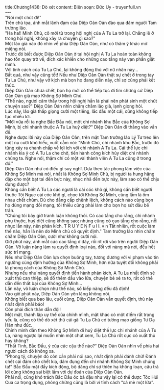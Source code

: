 title:Chương1438: Dò xét
content:
Biên soạn: Đức Uy - truyenfull.vn<br>---<br>"Nói một chút đi!"<br>Trên chủ tọa, ánh mắt lãnh đạm của Diệp Oản Oản đảo qua đám người Tam trưởng lão.<br>"Ha ha!! Minh Chủ, cô mới từ trong hội nghị của A Tu La trở lại. Chẳng lẽ ở trong hội nghị, không xảy ra chuyện gì sao?"<br>Một lão già nào đó nhìn về phía Diệp Oản Oản, như có thâm ý khác mở miệng nói.<br>Trước đó biết được Diệp Oản Oản ở tại hội nghị A Tu La hoàn toàn không hao tổn quay trở về, đích xác khiến cho những cao tầng này vạn phần giật mình.<br>Với tính cách của Tu La Chủ, lại không động thủ với nữ nhân này…<br>Bất quá, như vậy cũng tốt! Nếu như Diệp Oản Oản thật sự chết ở trong tay Tu La Chủ, như vậy vở kịch mà bọn họ đang diễn này, chỉ sợ cũng phải kết thúc.<br>Diệp Oản Oản chưa chết, bọn họ mới có thể tiếp tục đi tìm chứng cứ Diệp Oản Oản giả mạo Không Sợ Minh Chủ.<br>"Thế nào, ngươi cảm thấy trong hội nghị hẳn là phải nên phát sinh một chút chuyện sao?" Diệp Oản Oản nhìn chằm chằm lão già, lạnh giọng hỏi.<br>Lúc này, lão già thấp giọng cười một tiếng, lắc đầu một cái, cũng không tiếp tục nhiều lời.<br>"Mới vừa rồi ta nghe Bắc Đẩu nói, một chi nhánh khu Bắc của Không Sợ Minh, bị chi nhánh thuộc A Tu La huỷ diệt?" Diệp Oản Oản đi thẳng vào vấn đề.<br>Nghe được lời này của Diệp Oản Oản, trên mặt Tam trưởng lão Lý Tư treo lên một nụ cười khó hiểu, vuốt cằm nói: "Minh Chủ, chi nhánh khu Bắc, trước đó từng xảy ra chanh chấp về lợi ích với chi nhánh A Tu La. Cái thế lực chi nhánh kia ỷ có A Tu La che chở, tiến hành công kích hủy diệt chi nhánh chúng ta. Nghe nói, thậm chí có một vài thành viên A Tu La cũng ở trong đó."<br>Diệp Oản Oản như có điều gì suy nghĩ. Dựa theo tác phong làm việc của Không Sợ Minh mà nói, nhất là Không Sợ Minh Chủ, bị người ta hung hăng đập cho một bạt tai đến bực này, nhục nhã đến bực này, làm sao có thể chịu đựng được?<br>Không cần biết A Tu La các ngươi là cái cóc khô gì, không cần biết ngươi thuộc Tội Ngục cái cóc khô gì, chọc tới Không Sợ Minh, cùng lắm là ôm nhau chết chùm. Dù cho đẳng cấp chênh lệch, không cách nào cùng bọn họ dùng mạng đổi mạng, tối thiểu cũng phải làm cho bọn họ sứt đầu bể trán.<br>"Chúng tôi bây giờ tranh luận không thôi. Có cao tầng cho rằng, chi nhánh phụ thuộc, huỷ diệt cũng không sao; nhưng cũng có cao tầng cho rằng, nỗi nhục lần này, nên phản kích. T R U Y E N F u l l. v n Tất nhiên, rốt cuộc làm thế nào, hẳn là nên do Minh chủ cô quyết định." Tam trưởng lão nhìn chằm chằm Diệp Oản Oản, cười như không cười nói.<br>Giờ phút này, ánh mắt các cao tầng ở đây, rối rít rơi vào trên người Diệp Oản Oản. Vô luận nàng làm ra quyết định loại nào, đối với nàng mà nói, đều hết sức trí mạng.<br>Nếu như Diệp Oản Oản lựa chọn buông tay, tương đương với vi phạm vào tín ngưỡng cùng định hướng của Không Sợ Minh, hơn nữa tuyệt đối không phải là phong cách của Không Sợ Minh Chủ.<br>Nhưng nếu như nàng quyết định tiến hành phản kích, A Tu La nhất định sẽ xuất thủ can thiệp, sẽ đổ thêm dầu vào lửa, chuyện bé xé ra to, rất có thể dẫn đến thất bại của Không Sợ Minh…<br>Lần này, vô luận chọn như thế nào, số kiếp nàng đều đã định!<br>Vào giờ phút này, Diệp Oản Oản yên lặng không nói.<br>Không biết qua bao lâu, cuối cùng, Diệp Oản Oản vẫn quyết định, thù này nhất định phải báo!<br>Còn phải đích thân dẫn đội!<br>Một mặt, thành lập uy thế của chính mình, mặt khác có một điểm rất trọng yếu là, cũng có thể dò xét thử cái gã Tu La Chủ có tướng mạo giống Tư Dạ Hàn như đúc.<br>Chính mình dẫn theo Không Sợ Minh đi huỷ diệt thế lực chi nhánh của A Tu La, nàng ngược lại muốn nhìn một chút xem, Tu La Chủ rốt cục có xuất thủ hay không?<br>"Thất Tinh, Bắc Đẩu, ý của các cậu thế nào?" Diệp Oản Oản nhìn về phía hai người cách đó không xa.<br>"Phong tỷ, chuyện đó còn cần phải nói sao, nhất định phải đánh chứ! Đánh chết cái đám chó chết kia, dám đụng đến chi nhánh Không Sợ Minh chúng ta!" Bắc Đẩu mặt đầy kích động, bộ dáng chỉ sợ thiên hạ không loạn, câu trả lời cũng không sai biệt lắm với dự đoán của Diệp Oản Oản.<br>Phải nói, cũng khó trách Bắc Đẩu óc bã đậu như vậy lại có thể được Tóc Húi Cua ca trọng dụng, phỏng chừng cũng là bởi vì tính cách “cá mè một lứa”.